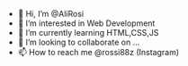 - 👋 Hi, I’m @AliRosi
- 👀 I’m interested in Web Development
- 🌱 I’m currently learning HTML,CSS,JS
- 💞️ I’m looking to collaborate on ...
- 📫 How to reach me @rossi88z (Instagram)

<!--
**AliRosi/AliRosi** is a ✨ _special_ ✨ repository because its `README.md` (this file) appears on your GitHub profile.
-->
